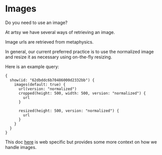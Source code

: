 # Images

Do you need to use an image?

At artsy we have several ways of retrieving an image.

Image urls are retrieved from metaphysics.

In general, our current preferred practice is to use the normalized image and resize it as necessary using on-the-fly resizing.

Here is an example query:

```
{
  show(id: "62dbddc6b70486000d2332bb") {
    images(default: true) {
      url(version: "normalized")
      cropped(height: 500, width: 500, version: "normalized") {
        url
      }

      resized(height: 500, version: "normalized") {
        url
      }
    }
  }
}
```

This doc [here](https://www.notion.so/artsy/Handling-Images-On-The-Web-In-Force-5c6832bf4b3e431cb4830061ce057399) is web specific but provides some more context on how we handle images.
